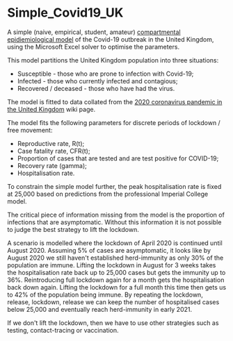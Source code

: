 # Simple_Covid19_UK
A simple (naive, empirical, student, amateur) [compartmental epidiemiological model](https://en.wikipedia.org/wiki/Compartmental_models_in_epidemiology) of the Covid-19 outbreak in the United Kingdom, using the Microsoft Excel solver to optimise the parameters.

This model partitions the United Kingdom population into three situations:
* Susceptible - those who are prone to infection with Covid-19;
* Infected - those who currently infected and contagious;
* Recovered / deceased - those who have had the virus.

The model is fitted to data collated from the [2020 coronavirus pandemic in the United Kingdom](https://en.wikipedia.org/wiki/2020_coronavirus_pandemic_in_the_United_Kingdom) wiki page.

The model fits the following parameters for discrete periods of lockdown / free movement:
* Reproductive rate, R(t);
* Case fatality rate, CFR(t);
* Proportion of cases that are tested and are test positive for COVID-19;
* Recovery rate (gamma);
* Hospitalisation rate.

To constrain the simple model further, the peak hospitalisation rate is fixed at 25,000 based on predictions from the professional Imperial College model.

The critical piece of information missing from the model is the proportion of infections that are asymptomatic.  Without this information it is not possible to judge the best strategy to lift the lockdown.  

A scenario is modelled where the lockdown of April 2020 is continued until August 2020.  Assuming 5% of cases are asymptomatic, it looks like by August 2020 we still haven't established herd-immunity as only 30% of the population are immune.  Lifting the lockdown in August for 3 weeks takes the hospitalisation rate back up to 25,000 cases but gets the immunity up to 36%.   Reintroducing full lockdown again for a month gets the hospitalisation back down again.  Lifting the lockdown for a full month this time then gets us to 42% of the population being immune.  By repeating the lockdown, release, lockdown, release we can keep the number of hospitalised cases below 25,000 and eventually reach herd-immunity in early 2021.  

If we don't lift the lockdown, then we have to use other strategies such as testing, contact-tracing or vaccination.
